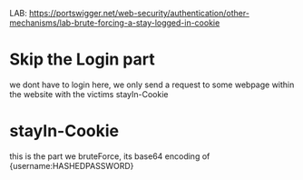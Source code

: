 LAB: https://portswigger.net/web-security/authentication/other-mechanisms/lab-brute-forcing-a-stay-logged-in-cookie
# Skip the Login part
we dont have to login here, we only send a request to some webpage within the website with the victims stayIn-Cookie

# stayIn-Cookie
this is the part we bruteForce, its base64 encoding of {username:HASHEDPASSWORD}
